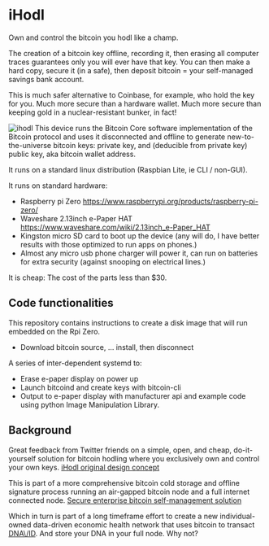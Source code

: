 # iHodl

Own and control the bitcoin you hodl like a champ.

The creation of a bitcoin key offline, recording it, then erasing all computer traces guarantees only you will ever have that key. You can then make a hard copy, secure it (in a safe), then deposit bitcoin = your self-managed savings bank account.

This is much safer alternative to Coinbase, for example, who hold the key for you. Much more secure than a hardware wallet. Much more secure than keeping gold in a nuclear-resistant bunker, in fact!

![ihodl](https://user-images.githubusercontent.com/1084645/46902779-7e73c780-cecb-11e8-84c6-b250f6e13a66.jpeg)
This device runs the Bitcoin Core software implementation of the Bitcoin protocol and uses it disconnected and offline to generate new-to-the-universe bitcoin keys: private key, and (deducible from private key) public key, aka bitcoin wallet address.

It runs on a standard linux distribution (Raspbian Lite, ie CLI / non-GUI).

It runs on standard hardware:
- Raspberry pi Zero https://www.raspberrypi.org/products/raspberry-pi-zero/
- Waveshare 2.13inch e-Paper HAT https://www.waveshare.com/wiki/2.13inch_e-Paper_HAT
- Kingston micro SD card to boot up the device (any will do, I have better results with those optimized to run apps on phones.)
- Almost any micro usb phone charger will power it, can run on batteries for extra security (against snooping on electrical lines.)

It is cheap: The cost of the parts less than $30.

## Code functionalities
This repository contains instructions to create a disk image that will run embedded on the Rpi Zero.
- Download bitcoin source, ... install, then disconnect


A series of inter-dependent systemd to:
- Erase e-paper display on power up
- Launch bitcoind and create keys with bitcoin-cli
- Output to e-paper display with manufacturer api and example code using python Image Manipulation Library.

## Background
Great feedback from Twitter friends on a simple, open, and cheap, do-it-yourself solution for bitcoin hodling where you exclusively own and control your own keys. [iHodl original design concept](https://twitter.com/davidweisss/status/1047489532130672640)

This is part of a more comprehensive bitcoin cold storage and offline signature process running an air-gapped bitcoin node and a full internet connected node. [Secure enterprise bitcoin self-management solution](https://github.com/davidweisss/Cold_storage "Cold storage and offline signature process running an air-gapped bitcoin node and a full internet connected node.")

Which in turn is part of a long timeframe effort to create a new individual-owned data-driven economic health network that uses bitcoin to transact [DNA\\/ID](https://dnavid.com). And store your DNA in your full node. Why not?
